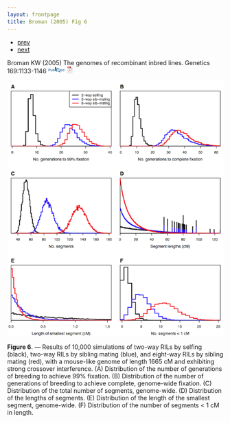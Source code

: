 ```yaml
---
layout: frontpage
title: Broman (2005) Fig 6
---
```


<div class="navbar">
  <div class="navbar-inner">
      <ul class="nav">
          <li><a href="rigenome_fig2.html">prev</a></li>
          <li><a href="inversion_fig1.html">next</a></li>
      </ul>
  </div>
</div>

Broman KW (2005) The genomes of
recombinant inbred lines. Genetics 169:1133-1146
[![PubMed](../icons16/pubmed-icon.png)](http://www.ncbi.nlm.nih.gov/pubmed/15545647)
[![pdf (525k)](../icons16/pdf-icon.png)](http://www.biostat.wisc.edu/~kbroman/publications/rigenome.pdf)

![Broman (2005) Fig 6](../../assets/bigpublpics/rigenome_fig6_lg.png)

**Figure 6**. &mdash; Results of 10,000 simulations of two-way RILs by selfing
(black), two-way RILs by sibling mating (blue), and eight-way RILs by
sibling mating (red), with a mouse-like genome of length 1665 cM and
exhibiting strong crossover interference. (A) Distribution of the
number of generations of breeding to achieve 99% fixation.  (B)
Distribution of the number of generations of breeding to achieve
complete, genome-wide fixation.  (C) Distribution of the total number
of segments, genome-wide. (D) Distribution of the lengths of segments.
(E) Distribution of the length of the smallest segment,
genome-wide. (F) Distribution of the number of segments < 1 cM in
length.
